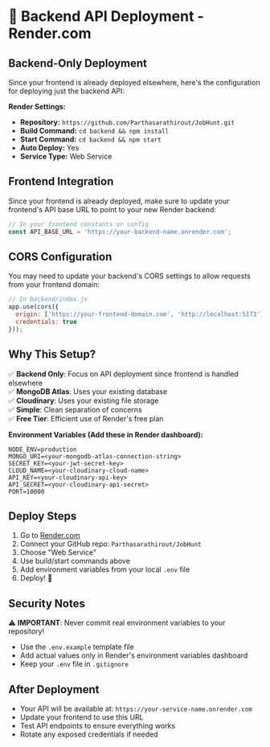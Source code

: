 # 🚀 Backend API Deployment - Render.com

## Backend-Only Deployment

Since your frontend is already deployed elsewhere, here's the configuration for deploying just the backend API:

**Render Settings:**
- **Repository:** `https://github.com/Parthasarathirout/JobHunt.git`
- **Build Command:** `cd backend && npm install`  
- **Start Command:** `cd backend && npm start`
- **Auto Deploy:** Yes
- **Service Type:** Web Service

## Frontend Integration

Since your frontend is already deployed, make sure to update your frontend's API base URL to point to your new Render backend:

```javascript
// In your frontend constants or config
const API_BASE_URL = 'https://your-backend-name.onrender.com';
```

## CORS Configuration

You may need to update your backend's CORS settings to allow requests from your frontend domain:

```javascript
// In backend/index.js
app.use(cors({
  origin: ['https://your-frontend-domain.com', 'http://localhost:5173'],
  credentials: true
}));
```

## Why This Setup?

✅ **Backend Only**: Focus on API deployment since frontend is handled elsewhere  
✅ **MongoDB Atlas**: Uses your existing database  
✅ **Cloudinary**: Uses your existing file storage  
✅ **Simple**: Clean separation of concerns  
✅ **Free Tier**: Efficient use of Render's free plan  

**Environment Variables (Add these in Render dashboard):**
```
NODE_ENV=production
MONGO_URI=<your-mongodb-atlas-connection-string>
SECRET_KEY=<your-jwt-secret-key>
CLOUD_NAME=<your-cloudinary-cloud-name>
API_KEY=<your-cloudinary-api-key>
API_SECRET=<your-cloudinary-api-secret>
PORT=10000
```

## Deploy Steps

1. Go to [Render.com](https://render.com)
2. Connect your GitHub repo: `Parthasarathirout/JobHunt`
3. Choose "Web Service"
4. Use build/start commands above
5. Add environment variables from your local `.env` file
6. Deploy! 🚀

## Security Notes

⚠️ **IMPORTANT**: Never commit real environment variables to your repository!
- Use the `.env.example` template file
- Add actual values only in Render's environment variables dashboard
- Keep your `.env` file in `.gitignore`

## After Deployment

- Your API will be available at: `https://your-service-name.onrender.com`
- Update your frontend to use this URL  
- Test API endpoints to ensure everything works
- Rotate any exposed credentials if needed